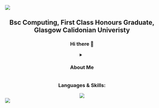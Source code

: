 <img src="https://capsule-render.vercel.app/api?type=waving&color=0:7EDEE7,50:BC5EFF,100:E8B158&text=Jonathan+Ward+-+Github+Profile+💻&height=150&section=header&fontSize=35&animation=fadeIn&fontColor=FFFFFF"/>
<h2 align="center">
    Bsc Computing, First Class Honours Graduate, Glasgow Calidonian Univeristy
</h2>
<div align="center">
    <h3>
        Hi there 👋
    </h3>
    <details>
        <summary><h3>About Me</h3></summary>
        I'm a recent graduate, currently looking for my first tech job. During secondary school at around 13 or 14 years old, I was taught basic HTML markup which sparked an interest in programming and web development. As well as this I've spent a lot of time building custom PC's for friends and family, and is something I still enjoy doing to this day. <br><br>Building Computers and my early exposure to programming led me to begin studying Computing at Glasgow Caledonian University, where I recently graduated from with a Bachelors of Science in Computing with a First Class Honours classification.
    </details>
    <h3>Languages & Skills:</h3>
    <a href="https://skillicons.dev">
        <img src="https://skillicons.dev/icons?i=js,html,css,java,python,vscode,nodejs,react,bootstrap,django,express,github,docker,kubernetes,opencv,sklearn,anaconda&perline=6" />
    </a>
</div>
<img src="https://capsule-render.vercel.app/api?section=footer&type=waving&color=0:7EDEE7,50:BC5EFF,100:E8B158&height=70"/>
